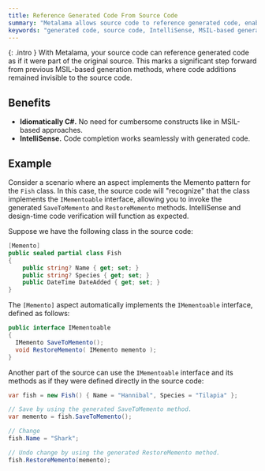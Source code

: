 ```yaml
---
title: Reference Generated Code From Source Code
summary: "Metalama allows source code to reference generated code, enabling seamless integration and IntelliSense support, enhancing code completion and design-time verification."
keywords: "generated code, source code, IntelliSense, MSIL-based generation, design-time verification, reference, usage"
---
```


{: .intro }
With Metalama, your source code can reference generated code as if it were part of the original source. This marks a significant step forward from previous MSIL-based generation methods, where code additions remained invisible to the source code.

## Benefits

* **Idiomatically C#.** No need for cumbersome constructs like in MSIL-based approaches.
* **IntelliSense.** Code completion works seamlessly with generated code.

## Example

Consider a scenario where an aspect implements the Memento pattern for the `Fish` class. In this case, the source code will "recognize" that the class implements the `IMementoable` interface, allowing you to invoke the generated `SaveToMemento` and `RestoreMemento` methods. IntelliSense and design-time code verification will function as expected.

Suppose we have the following class in the source code:

```cs
[Memento]
public sealed partial class Fish
{
    public string? Name { get; set; }
    public string? Species { get; set; }
    public DateTime DateAdded { get; set; }
}
```

The `[Memento]` aspect automatically implements the `IMementoable` interface, defined as follows:

```cs
public interface IMementoable
{
  IMemento SaveToMemento();
  void RestoreMemento( IMemento memento );
}
```

Another part of the source can use the `IMementoable` interface and its methods as if they were defined directly in the source code:

```cs
var fish = new Fish() { Name = "Hannibal", Species = "Tilapia" };

// Save by using the generated SaveToMemento method.
var memento = fish.SaveToMemento();

// Change
fish.Name = "Shark";

// Undo change by using the generated RestoreMemento method.
fish.RestoreMemento(memento);
```

